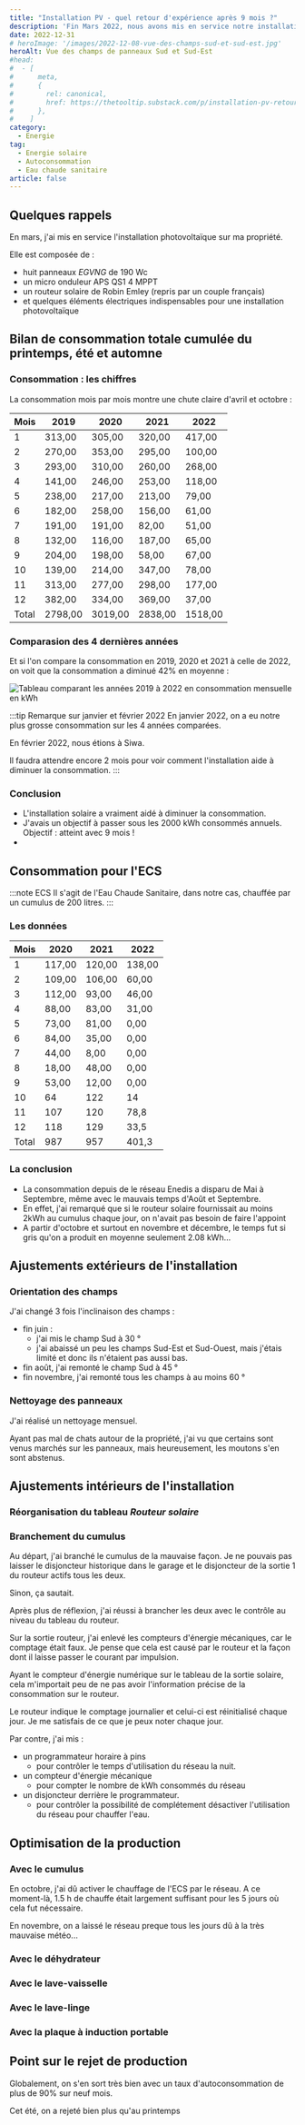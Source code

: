 ```yaml
---
title: "Installation PV - quel retour d'expérience après 9 mois ?"
description: 'Fin Mars 2022, nous avons mis en service notre installation photovoltaïque. Regardons les données et les conclusions à la fin Décembre 2022'
date: 2022-12-31
# heroImage: '/images/2022-12-08-vue-des-champs-sud-et-sud-est.jpg'
heroAlt: Vue des champs de panneaux Sud et Sud-Est
#head:
#  - [
#      meta,
#      {
#        rel: canonical,
#        href: https://thetooltip.substack.com/p/installation-pv-retour-dexperience,
#      },
#    ]
category:
  - Energie
tag:
  - Energie solaire
  - Autoconsommation
  - Eau chaude sanitaire
article: false
---
```


## Quelques rappels

En mars, j'ai mis en service l'installation photovoltaïque sur ma propriété.

Elle est composée de :

- huit panneaux _EGVNG_ de 190 Wc
- un micro onduleur APS QS1 4 MPPT
- un routeur solaire de Robin Emley (repris par un couple français)
- et quelques éléments électriques indispensables pour une installation photovoltaïque

## Bilan de consommation totale cumulée du printemps, été et automne

### Consommation : les chiffres

La consommation mois par mois montre une chute claire d'avril et octobre :

| Mois  | 2019    | 2020    | 2021    | 2022    |
| ----- | ------- | ------- | ------- | ------- |
| 1     | 313,00  | 305,00  | 320,00  | 417,00  |
| 2     | 270,00  | 353,00  | 295,00  | 100,00  |
| 3     | 293,00  | 310,00  | 260,00  | 268,00  |
| 4     | 141,00  | 246,00  | 253,00  | 118,00  |
| 5     | 238,00  | 217,00  | 213,00  | 79,00   |
| 6     | 182,00  | 258,00  | 156,00  | 61,00   |
| 7     | 191,00  | 191,00  | 82,00   | 51,00   |
| 8     | 132,00  | 116,00  | 187,00  | 65,00   |
| 9     | 204,00  | 198,00  | 58,00   | 67,00   |
| 10    | 139,00  | 214,00  | 347,00  | 78,00   |
| 11    | 313,00  | 277,00  | 298,00  | 177,00  |
| 12    | 382,00  | 334,00  | 369,00  | 37,00   |
| Total | 2798,00 | 3019,00 | 2838,00 | 1518,00 |

### Comparasion des 4 dernières années

Et si l'on compare la consommation en 2019, 2020 et 2021 à celle de 2022, on voit que la consommation a diminué 42% en moyenne :

![Tableau comparant les années 2019 à 2022 en consommation mensuelle en kWh](./images/consommation-comparee-2019-2020-2021-2022.jpg "Le résultat est clair, n'est-ce pas ?")

:::tip Remarque sur janvier et février 2022
En janvier 2022, on a eu notre plus grosse consommation sur les 4 années comparées.

En février 2022, nous étions à Siwa.

Il faudra attendre encore 2 mois pour voir comment l'installation aide à diminuer la consommation.
:::

### Conclusion

- L'installation solaire a vraiment aidé à diminuer la consommation.
- J'avais un objectif à passer sous les 2000 kWh consommés annuels. Objectif : atteint avec 9 mois !
-

## Consommation pour l'ECS

:::note ECS
Il s'agit de l'Eau Chaude Sanitaire, dans notre cas, chauffée par un cumulus de 200 litres.
:::

### Les données

| Mois  | 2020   | 2021   | 2022   |
| ----- | ------ | ------ | ------ |
| 1     | 117,00 | 120,00 | 138,00 |
| 2     | 109,00 | 106,00 | 60,00  |
| 3     | 112,00 | 93,00  | 46,00  |
| 4     | 88,00  | 83,00  | 31,00  |
| 5     | 73,00  | 81,00  | 0,00   |
| 6     | 84,00  | 35,00  | 0,00   |
| 7     | 44,00  | 8,00   | 0,00   |
| 8     | 18,00  | 48,00  | 0,00   |
| 9     | 53,00  | 12,00  | 0,00   |
| 10    | 64     | 122    | 14     |
| 11    | 107    | 120    | 78,8   |
| 12    | 118    | 129    | 33,5   |
| Total | 987    | 957    | 401,3  |

### La conclusion

- La consommation depuis de le réseau Enedis a disparu de Mai à Septembre, même avec le mauvais temps d'Août et Septembre.
- En effet, j'ai remarqué que si le routeur solaire fournissait au moins 2kWh au cumulus chaque jour, on n'avait pas besoin de faire l'appoint
- A partir d'octobre et surtout en novembre et décembre, le temps fut si gris qu'on a produit en moyenne seulement 2.08 kWh...

## Ajustements extérieurs de l'installation

### Orientation des champs

J'ai changé 3 fois l'inclinaison des champs :

- fin juin :
  - j'ai mis le champ Sud à 30 °
  - j'ai abaissé un peu les champs Sud-Est et Sud-Ouest, mais j'étais limité et donc ils n'étaient pas aussi bas.
- fin août, j'ai remonté le champ Sud à 45 °
- fin novembre, j'ai remonté tous les champs à au moins 60 °

### Nettoyage des panneaux

J'ai réalisé un nettoyage mensuel.

Ayant pas mal de chats autour de la propriété, j'ai vu que certains sont venus marchés sur les panneaux, mais heureusement, les moutons s'en sont abstenus.

## Ajustements intérieurs de l'installation

### Réorganisation du tableau _Routeur solaire_

### Branchement du cumulus

Au départ, j'ai branché le cumulus de la mauvaise façon. Je ne pouvais pas laisser le disjoncteur historique dans le garage et le disjoncteur de la sortie 1 du routeur actifs tous les deux.

Sinon, ça sautait.

Après plus de réflexion, j'ai réussi à brancher les deux avec le contrôle au niveau du tableau du routeur.

Sur la sortie routeur, j'ai enlevé les compteurs d'énergie mécaniques, car le comptage était faux. Je pense que cela est causé par le routeur et la façon dont il laisse passer le courant par impulsion.

Ayant le compteur d'énergie numérique sur le tableau de la sortie solaire, cela m'importait peu de ne pas avoir l'information précise de la consommation sur le routeur.

Le routeur indique le comptage journalier et celui-ci est réinitialisé chaque jour. Je me satisfais de ce que je peux noter chaque jour.

Par contre, j'ai mis :

- un programmateur horaire à pins
  - pour contrôler le temps d'utilisation du réseau la nuit.
- un compteur d'énergie mécanique
  - pour compter le nombre de kWh consommés du réseau
- un disjoncteur derrière le programmateur.
  - pour contrôler la possibilité de complétement désactiver l'utilisation du réseau pour chauffer l'eau.

## Optimisation de la production

### Avec le cumulus

En octobre, j'ai dû activer le chauffage de l'ECS par le réseau. A ce moment-là, 1.5 h de chauffe était largement suffisant pour les 5 jours où cela fut nécessaire.

En novembre, on a laissé le réseau preque tous les jours dû à la très mauvaise météo...

### Avec le déhydrateur

### Avec le lave-vaisselle

### Avec le lave-linge

### Avec la plaque à induction portable

## Point sur le rejet de production

Globalement, on s'en sort très bien avec un taux d'autoconsommation de plus de 90% sur neuf mois.

Cet été, on a rejeté bien plus qu'au printemps
